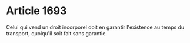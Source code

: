 # Article 1693

Celui qui vend un droit incorporel doit en garantir l'existence au temps du transport, quoiqu'il soit fait sans garantie.
